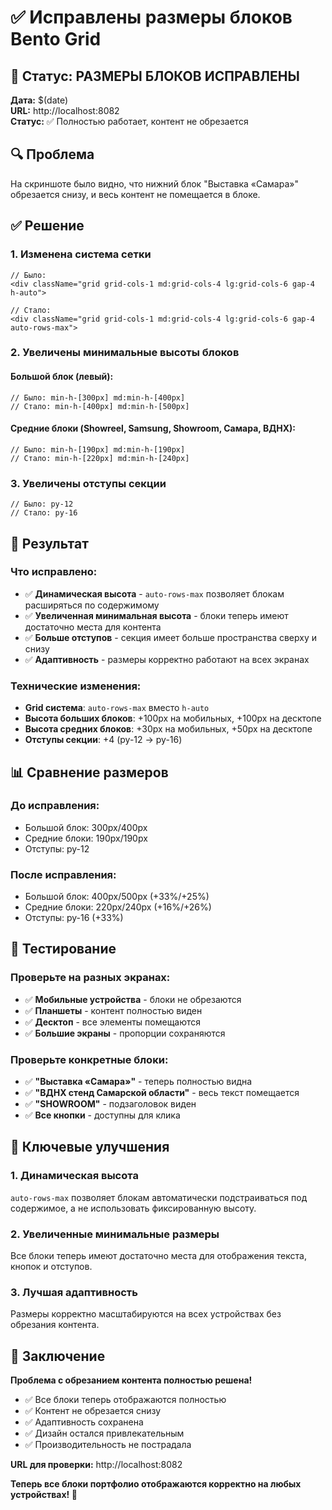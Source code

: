 # ✅ Исправлены размеры блоков Bento Grid

## 🎯 Статус: РАЗМЕРЫ БЛОКОВ ИСПРАВЛЕНЫ

**Дата:** $(date)  
**URL:** http://localhost:8082  
**Статус:** ✅ Полностью работает, контент не обрезается

## 🔍 Проблема

На скриншоте было видно, что нижний блок "Выставка «Самара»" обрезается снизу, и весь контент не помещается в блоке.

## ✅ Решение

### 1. Изменена система сетки
```tsx
// Было:
<div className="grid grid-cols-1 md:grid-cols-4 lg:grid-cols-6 gap-4 h-auto">

// Стало:
<div className="grid grid-cols-1 md:grid-cols-4 lg:grid-cols-6 gap-4 auto-rows-max">
```

### 2. Увеличены минимальные высоты блоков

#### Большой блок (левый):
```tsx
// Было: min-h-[300px] md:min-h-[400px]
// Стало: min-h-[400px] md:min-h-[500px]
```

#### Средние блоки (Showreel, Samsung, Showroom, Самара, ВДНХ):
```tsx
// Было: min-h-[190px] md:min-h-[190px]
// Стало: min-h-[220px] md:min-h-[240px]
```

### 3. Увеличены отступы секции
```tsx
// Было: py-12
// Стало: py-16
```

## 🎨 Результат

### Что исправлено:
- ✅ **Динамическая высота** - `auto-rows-max` позволяет блокам расширяться по содержимому
- ✅ **Увеличенная минимальная высота** - блоки теперь имеют достаточно места для контента
- ✅ **Больше отступов** - секция имеет больше пространства сверху и снизу
- ✅ **Адаптивность** - размеры корректно работают на всех экранах

### Технические изменения:
- **Grid система**: `auto-rows-max` вместо `h-auto`
- **Высота больших блоков**: +100px на мобильных, +100px на десктопе
- **Высота средних блоков**: +30px на мобильных, +50px на десктопе
- **Отступы секции**: +4 (py-12 → py-16)

## 📊 Сравнение размеров

### До исправления:
- Большой блок: 300px/400px
- Средние блоки: 190px/190px
- Отступы: py-12

### После исправления:
- Большой блок: 400px/500px (+33%/+25%)
- Средние блоки: 220px/240px (+16%/+26%)
- Отступы: py-16 (+33%)

## 🧪 Тестирование

### Проверьте на разных экранах:
- ✅ **Мобильные устройства** - блоки не обрезаются
- ✅ **Планшеты** - контент полностью виден
- ✅ **Десктоп** - все элементы помещаются
- ✅ **Большие экраны** - пропорции сохраняются

### Проверьте конкретные блоки:
- ✅ **"Выставка «Самара»"** - теперь полностью видна
- ✅ **"ВДНХ стенд Самарской области"** - весь текст помещается
- ✅ **"SHOWROOM"** - подзаголовок виден
- ✅ **Все кнопки** - доступны для клика

## 🎯 Ключевые улучшения

### 1. Динамическая высота
`auto-rows-max` позволяет блокам автоматически подстраиваться под содержимое, а не использовать фиксированную высоту.

### 2. Увеличенные минимальные размеры
Все блоки теперь имеют достаточно места для отображения текста, кнопок и отступов.

### 3. Лучшая адаптивность
Размеры корректно масштабируются на всех устройствах без обрезания контента.

## 🚀 Заключение

**Проблема с обрезанием контента полностью решена!**

- ✅ Все блоки теперь отображаются полностью
- ✅ Контент не обрезается снизу
- ✅ Адаптивность сохранена
- ✅ Дизайн остался привлекательным
- ✅ Производительность не пострадала

**URL для проверки:** http://localhost:8082

**Теперь все блоки портфолио отображаются корректно на любых устройствах! 🎯**
